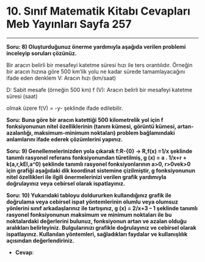 # 10. Sınıf Matematik Kitabı Cevapları Meb Yayınları Sayfa 257

---

**Soru: 8) Oluşturduğunuz önerme yardımıyla aşağıda verilen problemi inceleyip soruları çözünüz.**

Bir aracın belirli bir mesafeyi katetme süresi hızı ile ters orantılıdır. Örneğin bir aracın hızına göre 500 km’lik yolu ne kadar sürede tamamlayacağını ifade eden denklem V: Aracın hızı (km/saat)

 D: Sabit mesafe (örneğin 500 km) f (V): Aracın belirli bir mesafeyi katetme süresi (saat)

 olmak üzere f(V) = -y- şeklinde ifade edilebilir.

**Soru: Buna göre bir aracın katettiği 500 kilometrelik yol için f fonksiyonunun nitel özelliklerinin (tanım kümesi, görüntü kümesi, artan-azalanlığı, maksimum-minimum noktaları) problem bağlamındaki anlamlarını ifade ederek çözümlerini yapınız.**

**Soru: 9) Genellemelerinizden yola çıkarak f:R-{0} → R,f(x) =1/x şeklinde tanımlı rasyonel referans fonksiyonundan türetilmiş, g (x) = a . 1/x+r + k(a,r,kEl,a^0) şeklinde tanımlı rasyonel fonksiyonlarının a>0, r>0vek>0 için grafiği aşağıdaki dik koordinat sistemine çizilmiştir, g fonksiyonunun nitel özellikleri ile ilgili önermelerinizi verilen grafik yardımıyla doğrulayınız veya cebirsel olarak ispatlayınız.**

**Soru: 10) Yukarıdaki tabloyu doldururken kullandığınız grafik ile doğrulama veya cebirsel ispat yöntemlerinin olumlu veya olumsuz yönlerini sınıf arkadaşlarınız ile tartışınız, g (x) = 2/x+3 – 1 şeklinde tanımlı rasyonel fonksiyonunun maksimum ve minimum noktaları ile bu noktalardaki değerlerini bulunuz, fonksiyonun artan ve azalan olduğu aralıkları belirleyiniz. Bulgularınızı grafikle doğrulayınız ve cebirsel olarak ispatlayınız. Kullanılan yöntemleri, sağladıkları faydalar ve kullanışlılık açısından değerlendiriniz.**

-   **Cevap**: